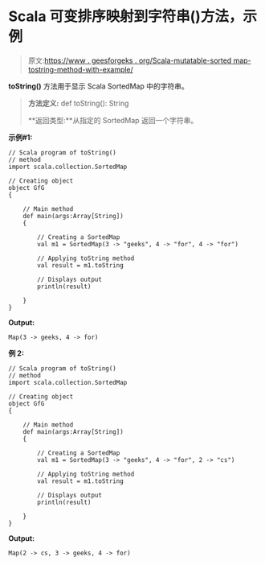 # Scala 可变排序映射到字符串()方法，示例

> 原文:[https://www . geesforgeks . org/Scala-mutatable-sorted map-tostring-method-with-example/](https://www.geeksforgeeks.org/scala-mutable-sortedmap-tostring-method-with-example/)

**toString()** 方法用于显示 Scala SortedMap 中的字符串。

> **方法定义:** def toString(): String
> 
> **返回类型:**从指定的 SortedMap 返回一个字符串。

**示例#1:**

```
// Scala program of toString()
// method
import scala.collection.SortedMap

// Creating object
object GfG
{ 

    // Main method
    def main(args:Array[String])
    {

        // Creating a SortedMap
        val m1 = SortedMap(3 -> "geeks", 4 -> "for", 4 -> "for")

        // Applying toString method
        val result = m1.toString

        // Displays output
        println(result)

    }
}
```

**Output:**

```
Map(3 -> geeks, 4 -> for)

```

**例 2:**

```
// Scala program of toString()
// method
import scala.collection.SortedMap

// Creating object
object GfG
{ 

    // Main method
    def main(args:Array[String])
    {

        // Creating a SortedMap
        val m1 = SortedMap(3 -> "geeks", 4 -> "for", 2 -> "cs")

        // Applying toString method
        val result = m1.toString

        // Displays output
        println(result)

    }
}
```

**Output:**

```
Map(2 -> cs, 3 -> geeks, 4 -> for)

```